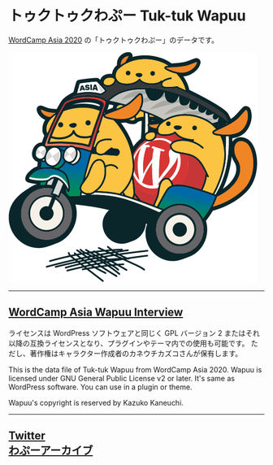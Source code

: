 # トゥクトゥクわぷー Tuk-tuk Wapuu
[WordCamp Asia 2020](https://2020.asia.wordcamp.org/) の「トゥクトゥクわぷー」のデータです。

![tuktuk-wapuu](tuktuk-wapuu.png)

------
[WordCamp Asia Wapuu Interview](https://2020.asia.wordcamp.org/2019/12/04/wordcamp-asia-2020-wapuu-announcement/)
------

ライセンスは WordPress ソフトウェアと同じく GPL バージョン 2 またはそれ以降の互換ライセンスとなり、プラグインやテーマ内での使用も可能です。
ただし、著作権はキャラクター作成者のカネウチカズコさんが保有します。

This is the data file of Tuk-tuk Wapuu from WordCamp Asia 2020.
Wapuu is licensed under GNU General Public License v2 or later. It's same as WordPress software. You can use in a plugin or theme.

Wapuu's copyright is reserved by Kazuko Kaneuchi.

------
[Twitter](https://twitter.com/chiaki_kouno)  
[わぷーアーカイブ](http://jawordpressorg.github.io/wapuu/)
------
